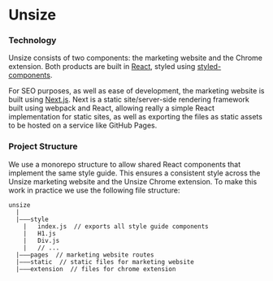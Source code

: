 # Unsize

### Technology
Unsize consists of two components: the marketing website and the Chrome extension. Both products are built in [React](https://facebook.github.io/react), styled using [styled-components](https://www.styled-components.com/).

For SEO purposes, as well as ease of development, the marketing website is built using [Next.js](https://github.com/zeit/next.js). Next is a static site/server-side rendering framework built using webpack and React, allowing really a simple React implementation for static sites, as well as exporting the files as static assets to be hosted on a service like GitHub Pages.

### Project Structure
We use a monorepo structure to allow shared React components that implement the same style guide. This ensures a consistent style across the Unsize marketing website and the Unsize Chrome extension. To make this work in practice we use the following file structure:

```
unsize
  |
  |–––style
    |   index.js  // exports all style guide components
    |   H1.js
    |   Div.js
    |   // ...
  |–––pages  // marketing website routes
  |–––static  // static files for marketing website
  |–––extension  // files for chrome extension
```
